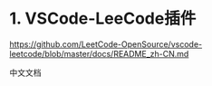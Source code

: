# 1. VSCode-LeeCode插件









https://github.com/LeetCode-OpenSource/vscode-leetcode/blob/master/docs/README_zh-CN.md




中文文档

















